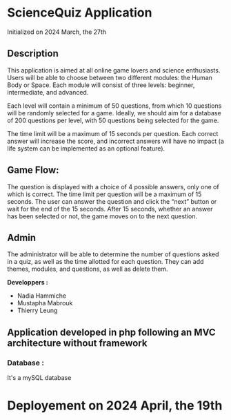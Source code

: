 # ScienceQuiz Application
Initialized on 2024 March, the 27th

## Description

This application is aimed at all online game lovers and science enthusiasts. Users will be able to choose between two different modules: the Human Body or Space. Each module will consist of three levels: beginner, intermediate, and advanced.

Each level will contain a minimum of 50 questions, from which 10 questions will be randomly selected for a game. Ideally, we should aim for a database of 200 questions per level, with 50 questions being selected for the game.

The time limit will be a maximum of 15 seconds per question. Each correct answer will increase the score, and incorrect answers will have no impact (a life system can be implemented as an optional feature).

## Game Flow:

The question is displayed with a choice of 4 possible answers, only one of which is correct.
The time limit per question will be a maximum of 15 seconds. The user can answer the question and click the “next” button or wait for the end of the 15 seconds.
After 15 seconds, whether an answer has been selected or not, the game moves on to the next question.

## Admin

The administrator will be able to determine the number of questions asked in a quiz, as well as the time allotted for each question.
They can add themes, modules, and questions, as well as delete them.


**Developpers :**  

- Nadia Hammiche
- Mustapha Mabrouk
- Thierry Leung

## Application developed in php following an MVC architecture without framework

### Database :
It's a mySQL database



# Deployement on 2024 April, the 19th
